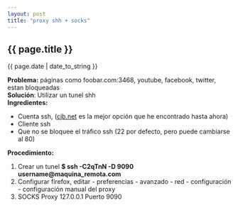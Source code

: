 ```yaml
---
layout: post
title: "proxy shh + socks"
---
```


## {{ page.title }}
<p class="date">{{ page.date | date_to_string }}</p>

<div class="p"><strong>Problema:</strong> páginas como foobar.com:3468, youtube, facebook, twitter, estan bloqueadas
</div>

<div class="p"><strong>Solución</strong>: Utilizar un tunel shh
</div>

<div class="p"><strong>Ingredientes:</strong>
</div>

<ul>
  <li>Cuenta ssh, (<a href="http://cjb.net" target="_blank">cjb.net</a> es la mejor opción que he encontrado hasta ahora)</li>
  <li>Cliente ssh</li>
  <li>Que no se bloquee el tráfico ssh (22 por defecto, pero puede cambiarse al 80)</li>
</ul>

<div class="p"><strong>Procedimiento:</strong>
</div>

<ol>
  <li>Crear un tunel <strong>$  ssh -C2qTnN -D 9090 username@maquina_remota.com</strong></li>
  <li>Configurar firefox, editar - preferencias - avanzado - red - configuración - configuración manual del proxy</li>
  <li>SOCKS Proxy 127.0.0.1 Puerto 9090</li>
</ol>
